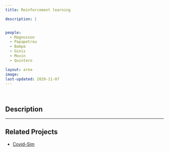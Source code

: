 ```yaml
---
title: Reinforcement learning

description: |


people:
  - Magnusson
  - Papapetrou
  - Bampa
  - Ginis
  - Movin
  - Quintero

layout: area
image: 
last-updated: 2020-11-07
---
```


<br>

## Description

---

## Related Projects

- [Covid-Sim](../projects/covid.html)
